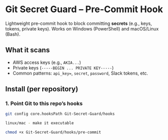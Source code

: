 # Git Secret Guard – Pre-Commit Hook

Lightweight pre-commit hook to block committing **secrets** (e.g., keys, tokens, private keys). Works on Windows (PowerShell) and macOS/Linux (Bash).

## What it scans
- AWS access keys (e.g., `AKIA...`)
- Private keys (`-----BEGIN ... PRIVATE KEY-----`)
- Common patterns: `api_key=`, `secret`, `password`, Slack tokens, etc.

## Install (per repository)

### 1. Point Git to this repo’s hooks
```bash
git config core.hooksPath Git-Secret-Guard/hooks

linux/mac - make it executable

chmod +x Git-Secret-Guard/hooks/pre-commit
